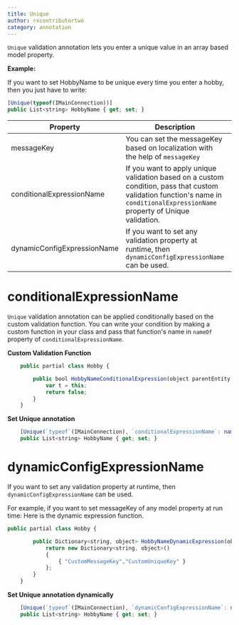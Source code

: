 ```yaml
---
title: Unique
author: rxcontributortwo
category: annotation
---
```


`Unique` validation annotation lets you enter a unique value in an array based model property. 

**Example:**

If you want to set HobbyName to be unique every time you enter a hobby, then you just have to write:

```js
[Unique(typeof(IMainConnection))]
public List<string> HobbyName { get; set; }
```

| Property | Description | Syntax |
| ----------- | ----------- | ----------- |
| messageKey | You can set the messageKey based on localization with the help of `messageKey` | [Unique(t`ypeof`(IMainConnection),`messageKey`:"UniqueMessageKey")] |
| conditionalExpressionName | If you want to apply unique validation based on a custom condition, pass that custom validation function's name in `conditionalExpressionName` property of Unique validation. | [Unique(`typeof`(IMainConnection),`conditionalExpressionName`:nameof(`Hobby.HobbyNameConditionalExpression`))] |
| dynamicConfigExpressionName | If you want to set any validation property at runtime, then `dynamicConfigExpressionName` can be used. | [Unique(`typeof`(IMainConnection),`dynamicConfigExpressionName`:nameof(`HobbyNameDynamicExpression`))] |


# conditionalExpressionName

`Unique` validation annotation can be applied conditionally based on the custom validation function. You can write your condition by making a custom function in your class and pass that function's name in `nameOf` property of `conditionalExpressionName`. 

**Custom Validation Function**

```js
    public partial class Hobby {

        public bool HobbyNameConditionalExpression(object parentEntity = null) {
            var t = this;
            return false;
        }
    }
```
**Set Unique annotation**

```js
    [Unique(`typeof`(IMainConnection), `conditionalExpressionName`: nameof( `Hobby.HobbyNameConditionalExpression` ))]
    public List<string> HobbyName { get; set; }
```

# dynamicConfigExpressionName

If you want to set any validation property at runtime, then `dynamicConfigExpressionName` can be used. 

For example, if you want to set messageKey of any model property at run time:
Here is the dynamic expression function.

```js
public partial class Hobby {

        public Dictionary<string, object> HobbyNameDynamicExpression(object parentEntity = null) {
            return new Dictionary<string, object>()
            {
                { "CustomMessageKey","CustomUniqueKey" }
            };
        }
    }

```
**Set Unique annotation dynamically**

```js
    [Unique(`typeof`(IMainConnection), `dynamicConfigExpressionName`: nameof(`HobbyNameDynamicExpression`))]
    public List<string> HobbyName { get; set; }
```
